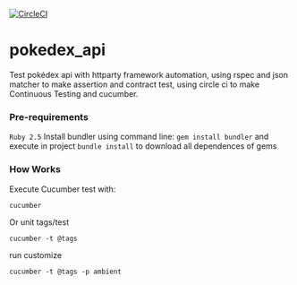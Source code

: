 
[![CircleCI](https://circleci.com/gh/tassioplima/pokedex_api.svg?style=svg)](https://circleci.com/gh/tassioplima/pokedex_api)

# pokedex_api
Test pokédex api with httparty framework automation, using rspec and json matcher to make assertion and contract test, using circle ci to make Continuous Testing and cucumber.

### Pre-requirements

```Ruby 2.5```
Install bundler using command line:
```gem install bundler```
and execute in project ```bundle install``` to download all dependences of gems

### How Works

Execute Cucumber test with:

```cucumber```

Or unit tags/test 

```cucumber -t @tags```

run customize

```cucumber -t @tags -p ambient```

